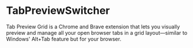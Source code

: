 # TabPreviewSwitcher
Tab Preview Grid is a Chrome and Brave extension that lets you visually preview and manage all your open browser tabs in a grid layout—similar to Windows' Alt+Tab feature but for your browser.
